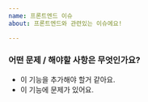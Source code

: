 ```yaml
---
name: 프론트엔드 이슈
about: 프론트엔드와 관련있는 이슈에요!

---
```


### 어떤 문제 / 해야할 사항은 무엇인가요?

- 이 기능을 추가해야 할거 같아요.
- 이 기능에 문제가 있어요.
